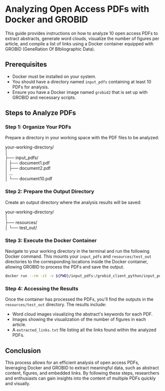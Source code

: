# Analyzing Open Access PDFs with Docker and GROBID

This guide provides instructions on how to analyze 10 open access PDFs to extract abstracts, generate word clouds, visualize the number of figures per article, and compile a list of links using a Docker container equipped with GROBID (GeneRation Of BIbliographic Data).

## Prerequisites

- Docker must be installed on your system.
- You should have a directory named `input_pdfs` containing at least 10 PDFs for analysis.
- Ensure you have a Docker image named `grobid2` that is set up with GROBID and necessary scripts.

## Steps to Analyze PDFs

### Step 1: Organize Your PDFs

Prepare a directory in your working space with the PDF files to be analyzed:

your-working-directory/   
│   
├── input_pdfs/   
│ ├── document1.pdf    
│ ├── document2.pdf    
│ ...    
│ └── document10.pdf    


### Step 2: Prepare the Output Directory

Create an output directory where the analysis results will be saved:

your-working-directory/    
│     
├── resources/    
│ └── test_out/   

### Step 3: Execute the Docker Container

Navigate to your working directory in the terminal and run the following Docker command. This mounts your `input_pdfs` and `resources/test_out` directories to the corresponding locations inside the Docker container, allowing GROBID to process the PDFs and save the output.

```sh
docker run --rm -it -v ${PWD}/input_pdfs:/grobid_client_python/input_pdfs -v ${PWD}/resources/test_out:/grobid_client_python/resources/test_out grobid2
```
### Step 4: Accessing the Results

Once the container has processed the PDFs, you'll find the outputs in the `resources/test_out` directory. The results include:

- Word cloud images visualizing the abstract's keywords for each PDF.
- Images showing the visualization of the number of figures in each article.
- A `extracted_links.txt` file listing all the links found within the analyzed PDFs.

## Conclusion

This process allows for an efficient analysis of open access PDFs, leveraging Docker and GROBID to extract meaningful data, such as abstract content, figures, and embedded links. By following these steps, researchers and enthusiasts can gain insights into the content of multiple PDFs quickly and visually.
